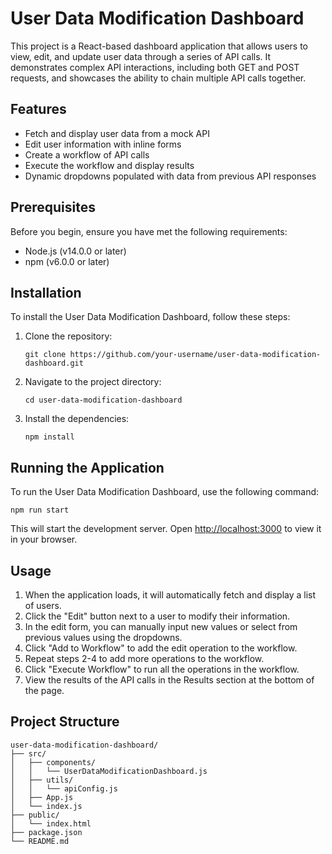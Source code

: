 # User Data Modification Dashboard

This project is a React-based dashboard application that allows users to view, edit, and update user data through a series of API calls. It demonstrates complex API interactions, including both GET and POST requests, and showcases the ability to chain multiple API calls together.

## Features

- Fetch and display user data from a mock API
- Edit user information with inline forms
- Create a workflow of API calls
- Execute the workflow and display results
- Dynamic dropdowns populated with data from previous API responses

## Prerequisites

Before you begin, ensure you have met the following requirements:

- Node.js (v14.0.0 or later)
- npm (v6.0.0 or later)

## Installation

To install the User Data Modification Dashboard, follow these steps:

1. Clone the repository:
   ```
   git clone https://github.com/your-username/user-data-modification-dashboard.git
   ```

2. Navigate to the project directory:
   ```
   cd user-data-modification-dashboard
   ```

3. Install the dependencies:
   ```
   npm install
   ```
## Running the Application

To run the User Data Modification Dashboard, use the following command:

```
npm run start
```

This will start the development server. Open [http://localhost:3000](http://localhost:3000) to view it in your browser.

## Usage

1. When the application loads, it will automatically fetch and display a list of users.
2. Click the "Edit" button next to a user to modify their information.
3. In the edit form, you can manually input new values or select from previous values using the dropdowns.
4. Click "Add to Workflow" to add the edit operation to the workflow.
5. Repeat steps 2-4 to add more operations to the workflow.
6. Click "Execute Workflow" to run all the operations in the workflow.
7. View the results of the API calls in the Results section at the bottom of the page.

## Project Structure

```
user-data-modification-dashboard/
├── src/
│   ├── components/
│   │   └── UserDataModificationDashboard.js
│   ├── utils/
│   │   └── apiConfig.js
│   ├── App.js
│   └── index.js
├── public/
│   └── index.html
├── package.json
└── README.md
```


